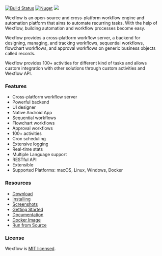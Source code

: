 [![Build Status](https://aelassas.visualstudio.com/wexflow/_apis/build/status/aelassas.wexflow?branchName=main)](https://aelassas.visualstudio.com/wexflow/_build/latest?definitionId=3&branchName=main) [![Nuget](https://img.shields.io/nuget/dt/wexflow)](https://www.nuget.org/packages/Wexflow/) [![](https://img.shields.io/badge/docs-wiki-brightgreen)](https://github.com/aelassas/wexflow/wiki)

<!--
[![Latest release](https://img.shields.io/github/v/release/aelassas/wexflow?label=Release&logo=github)](https://github.com/aelassas/wexflow/releases/latest) [![NuGet](https://img.shields.io/nuget/v/Wexflow.svg)](https://www.nuget.org/packages/Wexflow/)
-->

Wexflow is an open-source and cross-platform workflow engine and automation platform that aims to automate recurring tasks. With the help of Wexflow, building automation and workflow processes become easy.

Wexflow provides a cross-platform workflow server, a backend for designing, managing, and tracking workflows, sequential workflows, flowchart workflows, and approval workflows on generic business objects called records.

Wexflow provides 100+ activities for different kind of tasks and allows custom integration with other solutions through custom activities and Wexflow API.

### Features

* Cross-platform workflow server
* Powerful backend
* UI designer
* Native Android App
* Sequential workflows
* Flowchart workflows
* Approval workflows
* 100+ activities
* Cron scheduling
* Extensive logging
* Real-time stats
* Multiple Language support
* RESTful API
* Extensible
* Supported Platforms: macOS, Linux, Windows, Docker

### Resources

* [Download](https://github.com/aelassas/wexflow/releases/latest)
* [Installing](https://github.com/aelassas/wexflow/wiki/Installing)
* [Screenshots](https://github.com/aelassas/wexflow/wiki/Screenshots)
* [Getting Started](https://github.com/aelassas/wexflow/wiki/Getting-Started)
* [Documentation](https://github.com/aelassas/wexflow/wiki)
* [Docker Image](https://github.com/aelassas/wexflow/wiki/Docker)
* [Run from Source](https://github.com/aelassas/wexflow/wiki/Run-From-Source)

<!--
### Sponsors

[![JetBrains](https://wexflow.github.io/content/jetbrains.png)](https://www.jetbrains.com/)
-->
### License
Wexflow is [MIT licensed](https://github.com/aelassas/wexflow/blob/main/LICENSE.txt).
